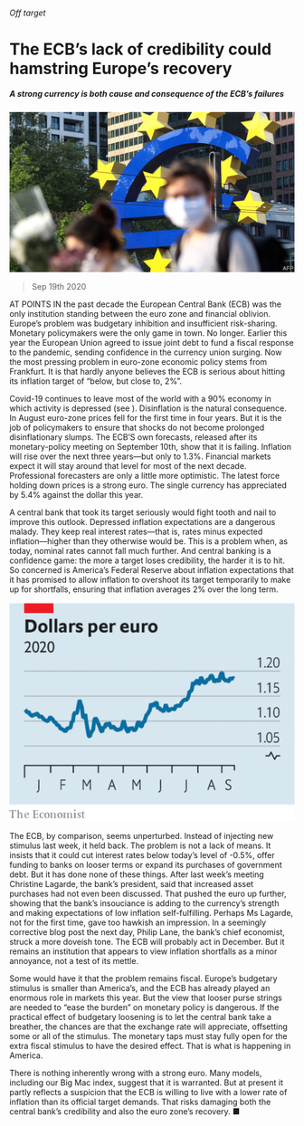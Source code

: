 ###### Off target

# The ECB’s lack of credibility could hamstring Europe’s recovery 

##### A strong currency is both cause and consequence of the ECB’s failures 

![image](images/20200919_LDP501.jpg) 

> Sep 19th 2020 

AT POINTS IN the past decade the European Central Bank (ECB) was the only institution standing between the euro zone and financial oblivion. Europe’s problem was budgetary inhibition and insufficient risk-sharing. Monetary policymakers were the only game in town. No longer. Earlier this year the European Union agreed to issue joint debt to fund a fiscal response to the pandemic, sending confidence in the currency union surging. Now the most pressing problem in euro-zone economic policy stems from Frankfurt. It is that hardly anyone believes the ECB is serious about hitting its inflation target of “below, but close to, 2%”.

Covid-19 continues to leave most of the world with a 90% economy in which activity is depressed (see ). Disinflation is the natural consequence. In August euro-zone prices fell for the first time in four years. But it is the job of policymakers to ensure that shocks do not become prolonged disinflationary slumps. The ECB’S own forecasts, released after its monetary-policy meeting on September 10th, show that it is failing. Inflation will rise over the next three years—but only to 1.3%. Financial markets expect it will stay around that level for most of the next decade. Professional forecasters are only a little more optimistic. The latest force holding down prices is a strong euro. The single currency has appreciated by 5.4% against the dollar this year.


A central bank that took its target seriously would fight tooth and nail to improve this outlook. Depressed inflation expectations are a dangerous malady. They keep real interest rates—that is, rates minus expected inflation—higher than they otherwise would be. This is a problem when, as today, nominal rates cannot fall much further. And central banking is a confidence game: the more a target loses credibility, the harder it is to hit. So concerned is America’s Federal Reserve about inflation expectations that it has promised to allow inflation to overshoot its target temporarily to make up for shortfalls, ensuring that inflation averages 2% over the long term.

![image](images/20200919_LDC652.png) 


The ECB, by comparison, seems unperturbed. Instead of injecting new stimulus last week, it held back. The problem is not a lack of means. It insists that it could cut interest rates below today’s level of -0.5%, offer funding to banks on looser terms or expand its purchases of government debt. But it has done none of these things. After last week’s meeting Christine Lagarde, the bank’s president, said that increased asset purchases had not even been discussed. That pushed the euro up further, showing that the bank’s insouciance is adding to the currency’s strength and making expectations of low inflation self-fulfilling. Perhaps Ms Lagarde, not for the first time, gave too hawkish an impression. In a seemingly corrective blog post the next day, Philip Lane, the bank’s chief economist, struck a more doveish tone. The ECB will probably act in December. But it remains an institution that appears to view inflation shortfalls as a minor annoyance, not a test of its mettle.

Some would have it that the problem remains fiscal. Europe’s budgetary stimulus is smaller than America’s, and the ECB has already played an enormous role in markets this year. But the view that looser purse strings are needed to “ease the burden” on monetary policy is dangerous. If the practical effect of budgetary loosening is to let the central bank take a breather, the chances are that the exchange rate will appreciate, offsetting some or all of the stimulus. The monetary taps must stay fully open for the extra fiscal stimulus to have the desired effect. That is what is happening in America.

There is nothing inherently wrong with a strong euro. Many models, including our Big Mac index, suggest that it is warranted. But at present it partly reflects a suspicion that the ECB is willing to live with a lower rate of inflation than its official target demands. That risks damaging both the central bank’s credibility and also the euro zone’s recovery. ■


